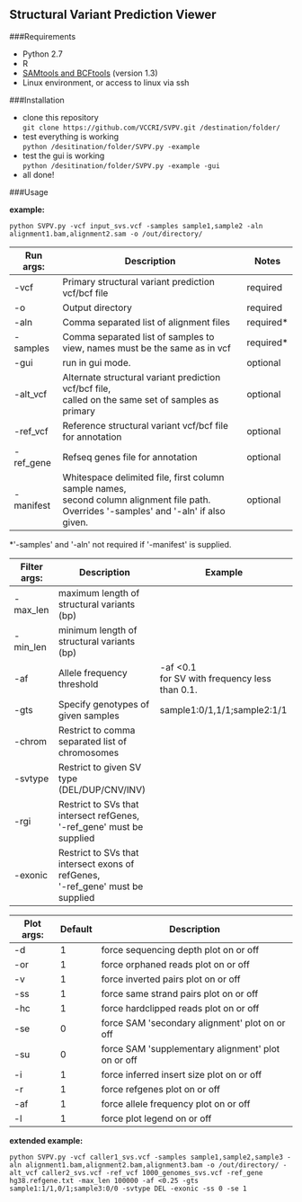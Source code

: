 Structural Variant Prediction Viewer  
------------------------------------

###Requirements
* Python 2.7
* R
* [SAMtools and BCFtools](https://github.com/samtools) (version 1.3)
* Linux environment, or access to linux via ssh

###Installation
* clone this repository  
`git clone https://github.com/VCCRI/SVPV.git /destination/folder/`
* test everything is working  
`python /desitination/folder/SVPV.py -example`
* test the gui is working  
`python /desitination/folder/SVPV.py -example -gui`
* all done!

###Usage

**example:**  
```
python SVPV.py -vcf input_svs.vcf -samples sample1,sample2 -aln alignment1.bam,alignment2.sam -o /out/directory/
```

Run args: | Description | Notes
----------|-------------|------
-vcf | Primary structural variant prediction vcf/bcf file | required
-o | Output directory | required
-aln | Comma separated list of alignment files | required*
-samples | Comma separated list of samples to view, names must be the same as in vcf | required*
-gui | run in gui mode. | optional
-alt_vcf | Alternate structural variant prediction vcf/bcf file, <br> called on the same set of samples as primary | optional
-ref_vcf | Reference structural variant vcf/bcf file for annotation | optional
-ref_gene | Refseq genes file for annotation | optional
-manifest | Whitespace delimited file, first column sample names, <br> second column alignment file path. Overrides '-samples' and '-aln' if also given. | optional
*'-samples' and '-aln' not required if '-manifest' is supplied.  

Filter args: | Description | Example  
-------------|-------------|---------
-max_len | maximum length of structural variants (bp)
-min_len | minimum length of structural variants (bp)
-af | Allele frequency threshold |  -af <0.1  <br> for SV with frequency less than 0.1.
-gts | Specify genotypes of given samples | sample1:0/1,1/1;sample2:1/1
-chrom | Restrict to comma separated list of chromosomes
-svtype | Restrict to given SV type (DEL/DUP/CNV/INV)
-rgi | Restrict to SVs that intersect refGenes, <br>'-ref_gene' must be supplied
-exonic | Restrict to SVs that intersect exons of refGenes, <br>'-ref_gene' must be supplied

Plot args: | Default | Description
-----------|---------|------------
-d | 1 | force sequencing depth plot on or off
-or | 1 | force orphaned reads plot on or off
-v | 1 | force inverted pairs plot on or off
-ss | 1 | force same strand pairs plot on or off
-hc | 1 | force hardclipped reads plot on or off
-se | 0 | force SAM 'secondary alignment' plot on or off
-su | 0 | force SAM 'supplementary alignment' plot on or off
-i | 1 | force inferred insert size plot on or off
-r | 1 | force refgenes plot on or off
-af | 1 | force allele frequency plot on or off
-l | 1 | force plot legend on or off

**extended example:**  
```
python SVPV.py -vcf caller1_svs.vcf -samples sample1,sample2,sample3 -aln alignment1.bam,alignment2.bam,alignment3.bam -o /out/directory/ -alt_vcf caller2_svs.vcf -ref_vcf 1000_genomes_svs.vcf -ref_gene hg38.refgene.txt -max_len 100000 -af <0.25 -gts sample1:1/1,0/1;sample3:0/0 -svtype DEL -exonic -ss 0 -se 1
```
